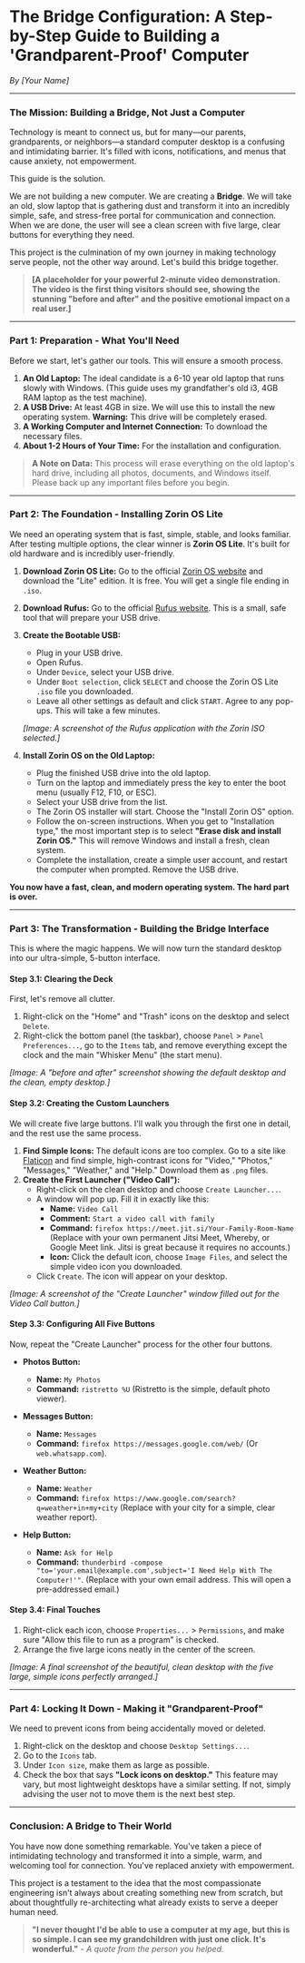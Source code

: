 # The Bridge Configuration: A Step-by-Step Guide to Building a 'Grandparent-Proof' Computer

*By [Your Name]*

---

### The Mission: Building a Bridge, Not Just a Computer

Technology is meant to connect us, but for many—our parents, grandparents, or neighbors—a standard computer desktop is a confusing and intimidating barrier. It's filled with icons, notifications, and menus that cause anxiety, not empowerment.

This guide is the solution.

We are not building a new computer. We are creating a **Bridge**. We will take an old, slow laptop that is gathering dust and transform it into an incredibly simple, safe, and stress-free portal for communication and connection. When we are done, the user will see a clean screen with five large, clear buttons for everything they need.

This project is the culmination of my own journey in making technology serve people, not the other way around. Let's build this bridge together.

> **[A placeholder for your powerful 2-minute video demonstration. The video is the first thing visitors should see, showing the stunning "before and after" and the positive emotional impact on a real user.]**

---

### Part 1: Preparation - What You'll Need

Before we start, let's gather our tools. This will ensure a smooth process.

1.  **An Old Laptop:** The ideal candidate is a 6-10 year old laptop that runs slowly with Windows. (This guide uses my grandfather's old i3, 4GB RAM laptop as the test machine).
2.  **A USB Drive:** At least 4GB in size. We will use this to install the new operating system. **Warning:** This drive will be completely erased.
3.  **A Working Computer and Internet Connection:** To download the necessary files.
4.  **About 1-2 Hours of Your Time:** For the installation and configuration.

> **A Note on Data:** This process will erase everything on the old laptop's hard drive, including all photos, documents, and Windows itself. Please back up any important files before you begin.

---

### Part 2: The Foundation - Installing Zorin OS Lite

We need an operating system that is fast, simple, stable, and looks familiar. After testing multiple options, the clear winner is **Zorin OS Lite**. It's built for old hardware and is incredibly user-friendly.

1.  **Download Zorin OS Lite:** Go to the official [Zorin OS website](https://zorin.com/os/download/) and download the "Lite" edition. It is free. You will get a single file ending in `.iso`.
2.  **Download Rufus:** Go to the official [Rufus website](https://rufus.ie/en/). This is a small, safe tool that will prepare your USB drive.
3.  **Create the Bootable USB:**
    *   Plug in your USB drive.
    *   Open Rufus.
    *   Under `Device`, select your USB drive.
    *   Under `Boot selection`, click `SELECT` and choose the Zorin OS Lite `.iso` file you downloaded.
    *   Leave all other settings as default and click `START`. Agree to any pop-ups. This will take a few minutes.

    *[Image: A screenshot of the Rufus application with the Zorin ISO selected.]*

4.  **Install Zorin OS on the Old Laptop:**
    *   Plug the finished USB drive into the old laptop.
    *   Turn on the laptop and immediately press the key to enter the boot menu (usually F12, F10, or ESC).
    *   Select your USB drive from the list.
    *   The Zorin OS installer will start. Choose the "Install Zorin OS" option.
    *   Follow the on-screen instructions. When you get to "Installation type," the most important step is to select **"Erase disk and install Zorin OS."** This will remove Windows and install a fresh, clean system.
    *   Complete the installation, create a simple user account, and restart the computer when prompted. Remove the USB drive.

**You now have a fast, clean, and modern operating system. The hard part is over.**

---

### Part 3: The Transformation - Building the Bridge Interface

This is where the magic happens. We will now turn the standard desktop into our ultra-simple, 5-button interface.

#### Step 3.1: Clearing the Deck

First, let's remove all clutter.
1.  Right-click on the "Home" and "Trash" icons on the desktop and select `Delete`.
2.  Right-click the bottom panel (the taskbar), choose `Panel` > `Panel Preferences...`, go to the `Items` tab, and remove everything except the clock and the main "Whisker Menu" (the start menu).

*[Image: A "before and after" screenshot showing the default desktop and the clean, empty desktop.]*

#### Step 3.2: Creating the Custom Launchers

We will create five large buttons. I'll walk you through the first one in detail, and the rest use the same process.

1.  **Find Simple Icons:** The default icons are too complex. Go to a site like [Flaticon](https://www.flaticon.com) and find simple, high-contrast icons for "Video," "Photos," "Messages," "Weather," and "Help." Download them as `.png` files.
2.  **Create the First Launcher ("Video Call"):**
    *   Right-click on the clean desktop and choose `Create Launcher...`.
    *   A window will pop up. Fill it in exactly like this:
        *   **Name:** `Video Call`
        *   **Comment:** `Start a video call with family`
        *   **Command:** `firefox https://meet.jit.si/Your-Family-Room-Name` (Replace with your own permanent Jitsi Meet, Whereby, or Google Meet link. Jitsi is great because it requires no accounts.)
        *   **Icon:** Click the default icon, choose `Image Files`, and select the simple video icon you downloaded.
    *   Click `Create`. The icon will appear on your desktop.

*[Image: A screenshot of the "Create Launcher" window filled out for the Video Call button.]*

#### Step 3.3: Configuring All Five Buttons

Now, repeat the "Create Launcher" process for the other four buttons.

*   **Photos Button:**
    *   **Name:** `My Photos`
    *   **Command:** `ristretto %U` (Ristretto is the simple, default photo viewer).

*   **Messages Button:**
    *   **Name:** `Messages`
    *   **Command:** `firefox https://messages.google.com/web/` (Or `web.whatsapp.com`).

*   **Weather Button:**
    *   **Name:** `Weather`
    *   **Command:** `firefox https://www.google.com/search?q=weather+in+my+city` (Replace with your city for a simple, clear weather report).

*   **Help Button:**
    *   **Name:** `Ask for Help`
    *   **Command:** `thunderbird -compose "to='your.email@example.com',subject='I Need Help With The Computer!'"`. (Replace with your own email address. This will open a pre-addressed email.)

#### Step 3.4: Final Touches

1.  Right-click each icon, choose `Properties...` > `Permissions`, and make sure "Allow this file to run as a program" is checked.
2.  Arrange the five large icons neatly in the center of the screen.

*[Image: A final screenshot of the beautiful, clean desktop with the five large, simple icons perfectly arranged.]*

---

### Part 4: Locking It Down - Making it "Grandparent-Proof"

We need to prevent icons from being accidentally moved or deleted.

1.  Right-click on the desktop and choose `Desktop Settings...`.
2.  Go to the `Icons` tab.
3.  Under `Icon size`, make them as large as possible.
4.  Check the box that says **"Lock icons on desktop."** This feature may vary, but most lightweight desktops have a similar setting. If not, simply advising the user not to move them is the next best step.

---

### Conclusion: A Bridge to Their World

You have now done something remarkable. You've taken a piece of intimidating technology and transformed it into a simple, warm, and welcoming tool for connection. You've replaced anxiety with empowerment.

This project is a testament to the idea that the most compassionate engineering isn't always about creating something new from scratch, but about thoughtfully re-architecting what already exists to serve a deeper human need.

> **"I never thought I'd be able to use a computer at my age, but this is so simple. I can see my grandchildren with just one click. It's wonderful."**
> *- A quote from the person you helped.*

